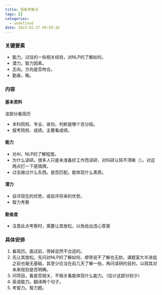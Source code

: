 ```yaml
---
title: 招新考察点
tags: []
categories:
  - undefined
date: 2023-02-27 09:59:16
---
```


### 关键要素
- 能力。过往的一些相关经验，对NLP的了解如何。
- 潜力。智力因素。
- 志向。方向是否吻合。
- 勤奋。略。

### 内容
#### 基本资料
该部分看简历
- 本科院校、专业、省份。判断是哪个百分段。
- 报考院校、成绩。主要看成绩。
#### 能力
- 对AI、NLP的了解程度。
- 为什么读研。很多人只是未准备好工作而读研，对科研认知不清晰（）。对这两点打一下感情牌。
- 过去做过什么东西。是否匹配。能体现什么素质。

#### 潜力
- 自评现在的优势，或自评将来的优势。
- 智力考察
#### 勤奋度
- 注意此点考察时，需要让其放松，以免给出违心答案

### 具体安排
1. 看简历。面试前，筛掉显然不合适的。
2. 先让其放松。先问对NLP的了解如何，顺带说不了解也无妨，课题室大半进组之前也毫无基础，其至少应当在前几天了解一些。再问读研的目的，以观其对未来规划是否明确。
3. 问项目。看是否相关，不相关看能体现什么能力。（估计这部分较少）
4. 英语能力。翻译两个句子。
5. 考智力。智力题。